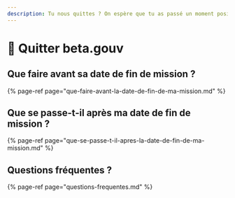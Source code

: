 ```yaml
---
description: Tu nous quittes ? On espère que tu as passé un moment positif avec nous !
---
```


# 🙋 Quitter beta.gouv

## Que faire avant sa date de fin de mission ?

{% page-ref page="que-faire-avant-la-date-de-fin-de-ma-mission.md" %}

## Que se passe-t-il après ma date de fin de mission ?

{% page-ref page="que-se-passe-t-il-apres-la-date-de-fin-de-ma-mission.md" %}

## Questions fréquentes ?

{% page-ref page="questions-frequentes.md" %}

